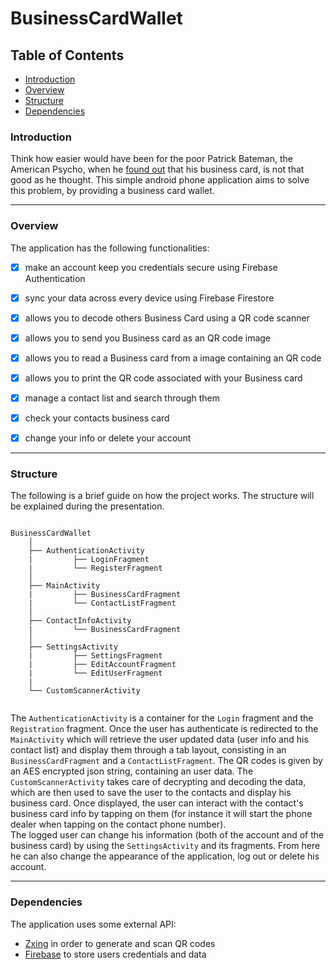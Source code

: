 # BusinessCardWallet

## Table of Contents

- [Introduction](#introduction)
- [Overview](#overview)
- [Structure](#structure)
- [Dependencies](#dependencies)


### Introduction

Think how easier would have been for the poor Patrick Bateman, the American Psycho, when he [found out](https://www.youtube.com/watch?v=cISYzA36-ZY) that his
business card, is not that good as he thought. This simple android phone application aims to solve this problem, by providing a business card wallet.

---

### Overview

The application has the following functionalities:

- [x] make an account keep you credentials secure using Firebase Authentication
- [x] sync your data across every device using Firebase Firestore
- [x] allows you to decode others Business Card using a QR code scanner
- [x] allows you to send you Business card as an QR code image
- [x] allows you to read a Business card from a image containing an QR code
- [x] allows you to print the QR code associated with your Business card
- [x] manage a contact list and search through them
- [x] check your contacts business card 
- [x] change your info or delete your account


---


### Structure

The following is a brief guide on how the project works. The structure will be explained during the presentation.
```

BusinessCardWallet
    │    
    ├── AuthenticationActivity
    |         ├── LoginFragment
    |         └── RegisterFragment
    │   
    ├── MainActivity
    |         ├── BusinessCardFragment
    |         └── ContactListFragment
    │  
    ├── ContactInfoActivity  
    |         └── BusinessCardFragment
    │    
    ├── SettingsActivity
    |         ├── SettingsFragment
    |         ├── EditAccountFragment
    |         └── EditUserFragment
    |
    └── CustomScannerActivity
    
 ```

 The `AuthenticationActivity` is a container for the `Login` fragment and the `Registration` fragment.
Once the user has authenticate is redirected to the `MainActivity` which will retrieve the user updated data (user info and his contact list) and display them
through a tab layout, consisting in an `BusinessCardFragment` and a `ContactListFragment`. 
The QR codes is given by an AES encrypted json string, containing an user data. The `CustomScannerActivity` takes care of decrypting and 
decoding the data, which are then used to save the user to the contacts and display his business card. Once displayed, the user can interact with the
contact's business card info by tapping on them (for instance it will start the phone dealer when tapping on the contact phone number).   
The logged user can change his information (both of the account and of the business card) by using the `SettingsActivity` and its fragments.
From here he can also change the appearance of the application, log out or delete his account.

---


### Dependencies

The application uses some external API:
- [Zxing](https://github.com/journeyapps/zxing-android-embedded) in order to generate and scan QR codes
- [Firebase](https://firebase.google.com/) to store users credentials and data